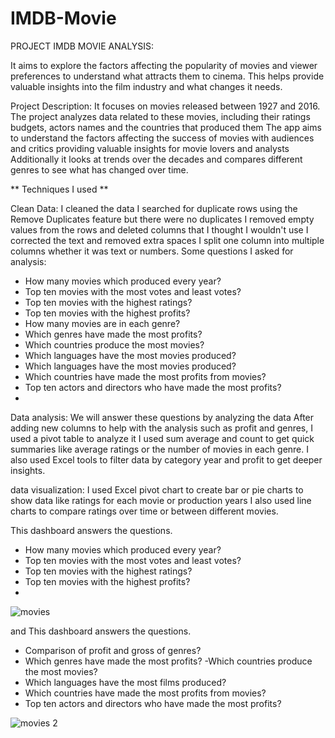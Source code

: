 # IMDB-Movie
PROJECT IMDB MOVIE ANALYSIS:

It aims to explore the factors affecting the popularity of movies and viewer preferences to understand what attracts them to cinema. This helps provide valuable insights into the film industry and what changes it needs.


Project Description: 
It focuses on movies released between 1927 and 2016. The project analyzes data related to these movies, including their ratings budgets, actors names and the countries that produced them The app aims to understand the factors affecting the success of movies with audiences and critics providing valuable insights for movie lovers and analysts Additionally it looks at trends over the decades and compares different genres to see what has changed over time.


** Techniques I used **

Clean Data:
I cleaned the data I searched for duplicate rows using the Remove Duplicates feature but there were no duplicates I removed empty values from the rows and deleted columns that I thought I wouldn't use I corrected the text and removed extra spaces I split one column into multiple columns whether it was text or numbers.
Some questions I asked for analysis:
-  How many movies which produced every year?
-  Top ten movies with the most votes and least votes? 
-  Top ten movies with the highest ratings?
-  Top ten movies with the highest profits?
-  How many movies are in each genre?
-  Which genres have made the most profits?
-  Which countries produce the most movies?
-  Which languages have the most movies produced?
-  Which languages have the most movies produced?
-  Which countries have made the most profits from movies?
-  Top ten actors and directors who have made the most profits?
-  
Data analysis:
We will answer these questions by analyzing the data After adding new columns to help with the analysis such as profit and genres, I used a pivot table to analyze it I used sum average and count to get quick summaries like average ratings or the number of movies in each genre.     I also used Excel tools to filter data by category year and profit to get deeper insights.

data visualization:
I used Excel pivot chart to create bar or pie charts to show data like ratings for each movie or production years I also used line charts to compare ratings over time or between different movies.

This dashboard answers the questions.
-  How many movies which produced every year?
-  Top ten movies with the most votes and least votes? 
-  Top ten movies with the highest ratings?
-  Top ten movies with the highest profits?
-  
![movies](https://github.com/user-attachments/assets/1b7a65d2-fd54-4447-b8a3-8b2e12e5e0a0)

and This dashboard answers the questions.
- Comparison of profit and gross of genres?
- Which genres have made the most profits?
-Which countries produce the most movies?
- Which languages ​​have the most films produced?
- Which countries have made the most profits from movies?
- Top ten actors and directors who have made the most profits?

![movies 2](https://github.com/user-attachments/assets/9601bedc-1bab-4012-b2f0-100e6696e7d3)








